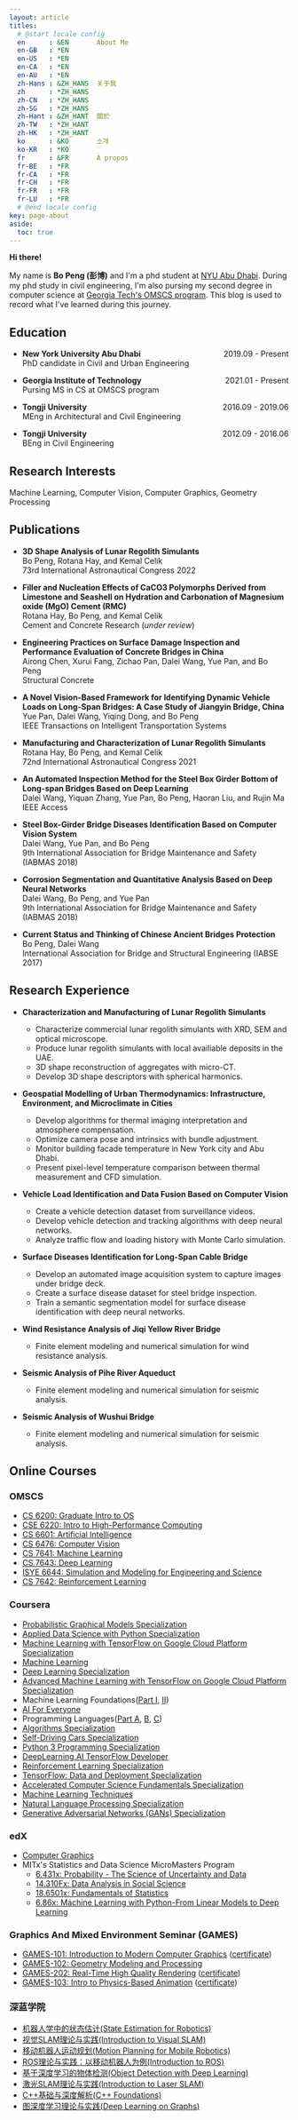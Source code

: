 ```yaml
---
layout: article
titles:
  # @start locale config
  en      : &EN       About Me
  en-GB   : *EN
  en-US   : *EN
  en-CA   : *EN
  en-AU   : *EN
  zh-Hans : &ZH_HANS  关于我
  zh      : *ZH_HANS
  zh-CN   : *ZH_HANS
  zh-SG   : *ZH_HANS
  zh-Hant : &ZH_HANT  關於
  zh-TW   : *ZH_HANT
  zh-HK   : *ZH_HANT
  ko      : &KO       소개
  ko-KR   : *KO
  fr      : &FR       À propos
  fr-BE   : *FR
  fr-CA   : *FR
  fr-CH   : *FR
  fr-FR   : *FR
  fr-LU   : *FR
  # @end locale config
key: page-about
aside:
  toc: true
---
```


**Hi there!**

My name is **Bo Peng (彭博)** and I'm a phd student at [NYU Abu Dhabi](https://nyuad.nyu.edu/en/). During my phd study in civil engineering, I'm also pursing my second degree in computer science at [Georgia Tech's OMSCS program](https://omscs.gatech.edu/). This blog is used to record what I've learned during this journey.

## Education
- **New York University Abu Dhabi** <span style="float:right">2019.09 - Present</span> \
  PhD candidate in Civil and Urban Engineering

- **Georgia Institute of Technology** <span style="float:right">2021.01 - Present</span> \
  Pursing MS in CS at OMSCS program

- **Tongji University** <span style="float:right">2016.09 - 2019.06</span> \
  MEng in Architectural and Civil Engineering 

- **Tongji University** <span style="float:right">2012.09 - 2016.06</span> \
  BEng in Civil Engineering

## Research Interests

Machine Learning, 
Computer Vision, 
Computer Graphics,
Geometry Processing

## Publications

- **3D Shape Analysis of Lunar Regolith Simulants** \
  Bo Peng, Rotana Hay, and Kemal Celik \
  73rd International Astronautical Congress 2022

- **Filler and Nucleation Effects of CaCO3 Polymorphs Derived from Limestone and Seashell on Hydration and Carbonation of Magnesium oxide (MgO) Cement (RMC)** \
  Rotana Hay, Bo Peng, and Kemal Celik \
  Cement and Concrete Research (*under review*)

- **Engineering Practices on Surface Damage Inspection and Performance Evaluation of Concrete Bridges in China** \
  Airong Chen, Xurui Fang, Zichao Pan, Dalei Wang, Yue Pan, and Bo Peng \
  Structural Concrete

- **A Novel Vision-Based Framework for Identifying Dynamic Vehicle Loads on Long-Span Bridges: A Case Study of Jiangyin Bridge, China** \
  Yue Pan, Dalei Wang, Yiqing Dong, and Bo Peng \
  IEEE Transactions on Intelligent Transportation Systems

- **Manufacturing and Characterization of Lunar Regolith Simulants** \
  Rotana Hay, Bo Peng, and Kemal Celik \
  72nd International Astronautical Congress 2021

- **An Automated Inspection Method for the Steel Box Girder Bottom of Long-span Bridges Based on Deep Learning** \
  Dalei Wang, Yiquan Zhang, Yue Pan, Bo Peng, Haoran Liu, and Rujin Ma \
  IEEE Access

- **Steel Box-Girder Bridge Diseases Identification Based on Computer Vision System** \
  Dalei Wang, Yue Pan, and Bo Peng \
  9th International Association for Bridge Maintenance and Safety (IABMAS 2018)

- **Corrosion Segmentation and Quantitative Analysis Based on Deep Neural Networks** \
  Dalei Wang, Bo Peng, and Yue Pan \
  9th International Association for Bridge Maintenance and Safety (IABMAS 2018)

- **Current Status and Thinking of Chinese Ancient Bridges Protection** \
  Bo Peng, Dalei Wang \
  International Association for Bridge and Structural Engineering (IABSE 2017)


## Research Experience

- **Characterization and Manufacturing of Lunar Regolith Simulants**
  - Characterize commercial lunar regolith simulants with XRD, SEM and optical microscope.
  - Produce lunar regolith simulants with local availiable deposits in the UAE.
  - 3D shape reconstruction of aggregates with micro-CT.
  - Develop 3D shape descriptors with spherical harmonics.


- **Geospatial Modelling of Urban Thermodynamics: Infrastructure, Environment, and Microclimate in Cities**
  - Develop algorithms for thermal imaging interpretation and atmosphere compensation.
  - Optimize camera pose and intrinsics with bundle adjustment.
  - Monitor building facade temperature in New York city and Abu Dhabi.
  - Present pixel-level temperature comparison between thermal measurement and CFD simulation.


- **Vehicle Load Identification and Data Fusion Based on Computer Vision**
  - Create a vehicle detection dataset from surveillance videos.
  - Develop vehicle detection and tracking algorithms with deep neural networks.
  - Analyze traffic flow and loading history with Monte Carlo simulation.


- **Surface Diseases Identification for Long-Span Cable Bridge**
  - Develop an automated image acquisition system to capture images under bridge deck.
  - Create a surface disease dataset for steel bridge inspection.
  - Train a semantic segmentation model for surface disease identification with deep neural networks.


- **Wind Resistance Analysis of Jiqi Yellow River Bridge**
  - Finite element modeling and numerical simulation for wind resistance analysis.


- **Seismic Analysis of Pihe River Aqueduct**
  - Finite element modeling and numerical simulation for seismic analysis.


- **Seismic Analysis of Wushui Bridge**
  - Finite element modeling and numerical simulation for seismic analysis.

## Online Courses

### OMSCS

- [CS 6200: Graduate Intro to OS](https://omscs.gatech.edu/cs-6200-introduction-operating-systems)
- [CSE 6220: Intro to High-Performance Computing](https://omscs.gatech.edu/cse-6220-intro-hpc)
- [CS 6601: Artificial Intelligence](https://omscs.gatech.edu/cs-6601-artificial-intelligence)
- [CS 6476: Computer Vision](https://omscs.gatech.edu/cs-6476-computer-vision)
- [CS 7641: Machine Learning](https://omscs.gatech.edu/cs-7641-machine-learning)
- [CS 7643: Deep Learning](https://omscs.gatech.edu/cs-7643-deep-learning)
- [ISYE 6644: Simulation and Modeling for Engineering and Science](https://omscs.gatech.edu/isye-6644-simulation-and-modeling-engineering-and-science)
- [CS 7642: Reinforcement Learning](https://omscs.gatech.edu/cs-7642-reinforcement-learning)
<!-- - [CS 7638: Artificial Intelligence for Robotics](https://omscs.gatech.edu/cs-7638-artificial-intelligence-robotics) -->
<!-- - [CS 6515: Intro to Grad Algorithms](https://omscs.gatech.edu/cs-6515-intro-graduate-algorithms) -->

### Coursera

- [Probabilistic Graphical Models Specialization](https://www.coursera.org/account/accomplishments/specialization/GJGBQCDT5SBN)
- [Applied Data Science with Python Specialization](https://www.coursera.org/account/accomplishments/specialization/EB5H3RH3JCYX)
- [Machine Learning with TensorFlow on Google Cloud Platform Specialization](https://www.coursera.org/account/accomplishments/specialization/V86PDQ73FAZ8)
- [Machine Learning](https://www.coursera.org/account/accomplishments/verify/64EGDCWSG9U8)
- [Deep Learning Specialization](https://www.coursera.org/account/accomplishments/specialization/JNFMNVM28EQB)
- [Advanced Machine Learning with TensorFlow on Google Cloud Platform Specialization](https://www.coursera.org/account/accomplishments/specialization/Q5SHZHKB3UXB)
- Machine Learning Foundations([Part I](https://www.coursera.org/account/accomplishments/verify/MD5PYGJSRHS2), [II](https://www.coursera.org/account/accomplishments/verify/JTLXL6PVYR4Z))
- [AI For Everyone](https://www.coursera.org/account/accomplishments/verify/J79SM79P6BRP)
- Programming Languages([Part A](https://www.coursera.org/account/accomplishments/verify/TG8KAYBVQ8XN), [B](https://www.coursera.org/account/accomplishments/verify/3Z26B4U48M6W), [C](https://www.coursera.org/account/accomplishments/verify/4C3H55AFVZPB))
- [Algorithms Specialization](https://www.coursera.org/account/accomplishments/specialization/8JM43K5JMSG2?utm_medium=certificate&utm_source=link&utm_campaign=copybutton_certificate)
- [Self-Driving Cars Specialization](https://coursera.org/share/530053b05e3585b65b869f68de1c378b)
- [Python 3 Programming Specialization](https://www.coursera.org/account/accomplishments/specialization/NN2V3TNQHDJE?utm_medium=certificate&utm_source=link&utm_campaign=copybutton_certificate&utm_content=cert_image)
- [DeepLearning.AI TensorFlow Developer](https://www.coursera.org/account/accomplishments/specialization/GRH7SZ5Q8AN3?utm_medium=certificate&utm_source=link&utm_campaign=copybutton_certificate)
- [Reinforcement Learning Specialization](https://www.coursera.org/account/accomplishments/specialization/ACF5RTP39TL4?utm_medium=certificate&utm_source=link&utm_campaign=copybutton_certificate)
- [TensorFlow: Data and Deployment Specialization](https://www.coursera.org/account/accomplishments/specialization/6CUL5BFC2KDY)
- [Accelerated Computer Science Fundamentals Specialization](https://www.coursera.org/account/accomplishments/specialization/TPPW7ULRFQWM)
- [Machine Learning Techniques](https://www.coursera.org/account/accomplishments/records/TZZND77JM4WC)
- [Natural Language Processing Specialization](https://www.coursera.org/account/accomplishments/specialization/H4BJ6E5RC8J2)
- [Generative Adversarial Networks (GANs) Specialization](https://www.coursera.org/account/accomplishments/specialization/C3PHRNMFCM4K)

### edX

- [Computer Graphics](https://courses.edx.org/certificates/e945d191df7e474ca5eb34a8eea0fc09)
- MITx's Statistics and Data Science MicroMasters Program
  - [6.431x: Probability - The Science of Uncertainty and Data](https://courses.edx.org/certificates/a3aefb59a2bb475ca26bd82bd43ef415)
  - [14.310Fx: Data Analysis in Social Science](https://courses.edx.org/certificates/5af507dff5514989841bce1a6c5d1ac7)
  - [18.6501x: Fundamentals of Statistics](https://courses.edx.org/certificates/1783bf04e0c14829a4441dea6352d633)
  - [6.86x: Machine Learning with Python-From Linear Models to Deep Learning](https://courses.edx.org/certificates/89370aa3297745c19c3e88a7985ee688)


### Graphics And Mixed Environment Seminar (GAMES)

- [GAMES-101: Introduction to Modern Computer Graphics](https://sites.cs.ucsb.edu/~lingqi/teaching/games101.html) ([certificate](https://drive.google.com/file/d/1sFM-XCCETFKUXzpLc7QV5fH6Aa6_-oGl/view?usp=sharing))
- [GAMES-102: Geometry Modeling and Processing](http://staff.ustc.edu.cn/~lgliu/Courses/GAMES102_2020/default.html)
- [GAMES-202: Real-Time High Quality Rendering](https://sites.cs.ucsb.edu/~lingqi/teaching/games202.html) ([certificate](https://drive.google.com/file/d/1vTDse2jZ0vbBUEShygA8kdeu2DjF2FeS/view?usp=sharing))
- [GAMES-103: Intro to Physics-Based Animation](http://games-cn.org/games103/) ([certificate](https://drive.google.com/file/d/1Z0DoKhcsDher6W_PLvPhazSlsAaF5x0r/view?usp=sharing))

### 深蓝学院

- [机器人学中的状态估计(State Estimation for Robotics)](https://drive.google.com/file/d/15kC1DwbkPKjwmURQ2j-krpxXRgayqoWh/view)
- [视觉SLAM理论与实践(Introduction to Visual SLAM)](https://drive.google.com/file/d/1zJmIHwe-A55HYZPpHbvPTlzJh1nDd2Tb/view)
- [移动机器人运动规划(Motion Planning for Mobile Robotics)](https://drive.google.com/file/d/17Ou80-BUz0Ug56jqK8XtM3EeZZpUcfQo/view)
- [ROS理论与实践：以移动机器人为例(Introduction to ROS)](https://drive.google.com/file/d/1zmaeH0U_E0I9dqRlq0TO1aGBn57ve0Ho/view)
- [基于深度学习的物体检测(Object Detection with Deep Learning)](https://drive.google.com/file/d/1zmaeH0U_E0I9dqRlq0TO1aGBn57ve0Ho/view)
- [激光SLAM理论与实践(Introduction to Laser SLAM)](https://drive.google.com/file/d/1I9WT7E_g86ECZW-JDgEdE6FQvcw-Q1iE/view?usp=sharing)
- [C++基础与深度解析(C++ Foundations)](https://drive.google.com/file/d/1El-f9eVBg9t6f58xb_t3BqZHQBa6DSI6/view?usp=sharing)
- [图深度学习理论与实践(Deep Learning on Graphs)](https://drive.google.com/file/d/1VEu4mjzyDMxqbI-P35cGjgyxjTvuJmF7/view?usp=sharing)